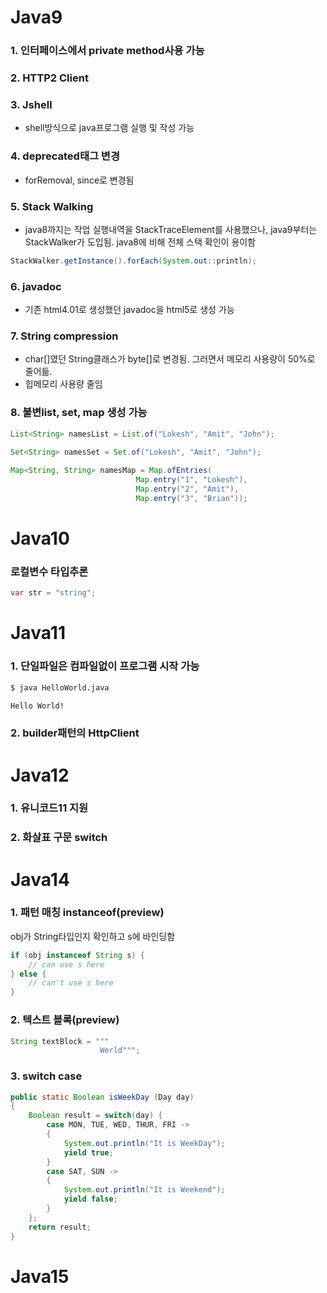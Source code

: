 # Java9
### 1. 인터페이스에서 private method사용 가능

### 2. HTTP2 Client

### 3. Jshell
- shell방식으로 java프로그램 실행 및 작성 가능

### 4. deprecated태그 변경
- forRemoval, since로 변경됨

### 5. Stack Walking
- java8까지는 작업 실행내역을 StackTraceElement를 사용했으나,
java9부터는 StackWalker가 도입됨. java8에 비해 전체 스택 확인이 용이함
```java
StackWalker.getInstance().forEach(System.out::println);
```

### 6. javadoc
- 기존 html4.01로 생성했던 javadoc을 html5로 생성 가능

### 7. String compression
- char[]였던 String클래스가 byte[]로 변경됨. 그러면서 메모리 사용량이 50%로 줄어듦.
- 힙메모리 사용량 줄임

### 8. 불변list, set, map 생성 가능
```java
List<String> namesList = List.of("Lokesh", "Amit", "John");
 
Set<String> namesSet = Set.of("Lokesh", "Amit", "John");

Map<String, String> namesMap = Map.ofEntries(
                            Map.entry("1", "Lokesh"),
                            Map.entry("2", "Amit"),
                            Map.entry("3", "Brian"));
```


# Java10
### 로컬변수 타입추론
```java
var str = "string";
```


# Java11

### 1. 단일파일은 컴파일없이 프로그램 시작 가능
```bash
$ java HelloWorld.java

Hello World!
```

### 2. builder패턴의 HttpClient



# Java12

### 1. 유니코드11 지원

### 2. 화살표 구문 switch



# Java14

### 1. 패턴 매칭 instanceof(preview)
obj가 String타입인지 확인하고 s에 바인딩함
```java
if (obj instanceof String s) {
    // can use s here
} else {
    // can't use s here
}
```

### 2. 텍스트 블록(preview)
```java
String textBlock = """
                    World""";
```

### 3. switch case
```java
public static Boolean isWeekDay (Day day) 
{
    Boolean result = switch(day) {
        case MON, TUE, WED, THUR, FRI ->
        { 
            System.out.println("It is WeekDay");
            yield true; 
        }
        case SAT, SUN ->
        { 
            System.out.println("It is Weekend");
            yield false; 
        }
    };
    return result;
}
```

# Java15

